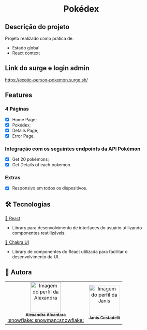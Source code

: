 # <h1 align='center'>Pokédex</h1>

## Descrição do projeto

<p align="justify">Projeto realizado como prática de:</p>
<ul>
    <li>Estado global</li>
    <li>React context</li>
</ul>

## Link do surge e login admin

https://exotic-person-pokemon.surge.sh/

## Features

### 4 Páginas

- [x] Home Page;
- [x] Pokédex;
- [x] Details Page;
- [x] Error Page.

### Integração com os seguintes endpoints da API Pokémon

- [x] Get 20 pokémons;
- [x] Get Details of each pokemon.

### Extras

- [x] Responsivo em todos os dispositivos.

## 🛠 Tecnologias

<a href="https://pt-br.reactjs.org/">🔗 React</a>

- Library para desenvolvimento de interfaces do usuário utilizando componentes reutilizáveis.

<a href="https://chakra-ui.com/">🔗 Chakra UI</a>

- Library de componentes do React utilizada para facilitar o desenvolvimento da UI.

## 🚀 Autora

<table>
  <tr>
    <td align="center"><a href="https://github.com/alexa2me">
    <img src="https://avatars.githubusercontent.com/u/63327969?s=460&v=4" width="100px" alt="Imagem do perfil da Alexandra"/>
    <br />
    <sub><b>Alexandra Alcantara</b></sub><br />:snowflake::snowman::snowflake:</td>     
    <td align="center"><a href="https://github.com/janiscostadelli">
    <img src="https://avatars.githubusercontent.com/u/77967942?v=4" width="100px" alt="Imagem do perfil da Janis"/>
    <br />
    <sub><b>Janis Costadelli</b></sub><br /></td>
</table>
